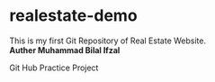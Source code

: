 # realestate-demo
This is my first Git Repository of Real Estate Website.
<br>
<strong>
Auther Muhammad Bilal Ifzal
</strong>
<p>Git Hub Practice Project</p>

